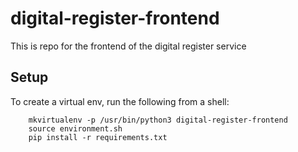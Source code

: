 # digital-register-frontend
This is repo for the frontend of the digital register service
## Setup

To create a virtual env, run the following from a shell:

```  
    mkvirtualenv -p /usr/bin/python3 digital-register-frontend
    source environment.sh
    pip install -r requirements.txt
```
